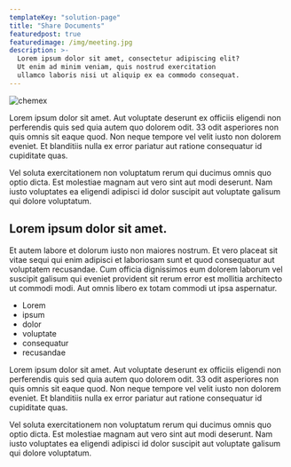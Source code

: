 ```yaml
---
templateKey: "solution-page"
title: "Share Documents"
featuredpost: true
featuredimage: /img/meeting.jpg
description: >-
  Lorem ipsum dolor sit amet, consectetur adipiscing elit?
  Ut enim ad minim veniam, quis nostrud exercitation
  ullamco laboris nisi ut aliquip ex ea commodo consequat.
---
```


![chemex](/img/meeting.jpg)

Lorem ipsum dolor sit amet. Aut voluptate deserunt ex officiis eligendi non perferendis quis sed quia autem quo dolorem odit. 33 odit asperiores non quis omnis sit eaque quod. Non neque tempore vel velit iusto non dolorem eveniet. Et blanditiis nulla ex error pariatur aut ratione consequatur id cupiditate quas.

Vel soluta exercitationem non voluptatum rerum qui ducimus omnis quo optio dicta. Est molestiae magnam aut vero sint aut modi deserunt. Nam iusto voluptates ea eligendi adipisci id dolor suscipit aut voluptate galisum qui dolore voluptatum.

## Lorem ipsum dolor sit amet.

Et autem labore et dolorum iusto non maiores nostrum. Et vero placeat sit vitae sequi qui enim adipisci et laboriosam sunt et quod consequatur aut voluptatem recusandae. Cum officia dignissimos eum dolorem laborum vel suscipit galisum qui eveniet provident sit rerum error est mollitia architecto ut commodi modi. Aut omnis libero ex totam commodi ut ipsa aspernatur.

- Lorem
- ipsum
- dolor
- voluptate
- consequatur
- recusandae

Lorem ipsum dolor sit amet. Aut voluptate deserunt ex officiis eligendi non perferendis quis sed quia autem quo dolorem odit. 33 odit asperiores non quis omnis sit eaque quod. Non neque tempore vel velit iusto non dolorem eveniet. Et blanditiis nulla ex error pariatur aut ratione consequatur id cupiditate quas.

Vel soluta exercitationem non voluptatum rerum qui ducimus omnis quo optio dicta. Est molestiae magnam aut vero sint aut modi deserunt. Nam iusto voluptates ea eligendi adipisci id dolor suscipit aut voluptate galisum qui dolore voluptatum.
